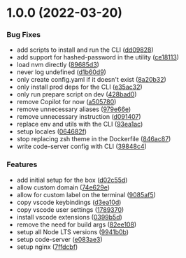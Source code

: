 # 1.0.0 (2022-03-20)


### Bug Fixes

* add scripts to install and run the CLI ([dd09828](https://github.com/homer0/codebox/commit/dd0982854f0b16a9e05dba231e1c71c72becac66))
* add support for hashed-password in the utility ([ce18113](https://github.com/homer0/codebox/commit/ce18113862b68c1786acd012b07e7f78ca82525f))
* load nvm directly ([89685d3](https://github.com/homer0/codebox/commit/89685d3109ac0ca16b3d6dfd55d3a2dcd5ffa73f))
* never log undefined ([d1b60d9](https://github.com/homer0/codebox/commit/d1b60d90f5987838129fdaa3fbc9c76a9f41d28f))
* only create config.yaml if it doesn't exist ([8a20b32](https://github.com/homer0/codebox/commit/8a20b32f7016bd972b438716c76a71ed178b154d))
* only install prod deps for the CLI ([e35ac32](https://github.com/homer0/codebox/commit/e35ac321d3cdcb235424b54913557998b7138f29))
* only run prepare script on dev ([428bad0](https://github.com/homer0/codebox/commit/428bad0d572bb3d3d53334ebebacb3406fad7589))
* remove Copilot for now ([a505780](https://github.com/homer0/codebox/commit/a505780e0e462c74faf07ee7edccd634079c5c65))
* remove unnecessary aliases ([979e66e](https://github.com/homer0/codebox/commit/979e66eb95caf4ca157ef8fa8bbe13016ce0c8e3))
* remove unnecessary instruction ([d091407](https://github.com/homer0/codebox/commit/d091407ec54b8b90297c55c11aa6b6abdf6b850b))
* replace env and utils with the CLI ([93ea1ac](https://github.com/homer0/codebox/commit/93ea1ac4be24de3cf7cddf98bb18f7d17b2ee41b))
* setup locales ([064682f](https://github.com/homer0/codebox/commit/064682faa0a36859d1da6680cd77db0c58846c16))
* stop replacing zsh theme in the Dockerfile ([846ac87](https://github.com/homer0/codebox/commit/846ac873ab2973d2f6c9cf8a2d024bb5a8116145))
* write code-server config with CLI ([39848c4](https://github.com/homer0/codebox/commit/39848c4bd8d67c5f1999b06fba0f5c2b2e6cf06c))


### Features

* add initial setup for the box ([d02c55d](https://github.com/homer0/codebox/commit/d02c55d80df1a0ea2fb949f09ec7adf88fcb08de))
* allow custom domain ([74e629e](https://github.com/homer0/codebox/commit/74e629e8e64452739a3bfe98a06da69b2e002b76))
* allow for custom label on the terminal ([9085af5](https://github.com/homer0/codebox/commit/9085af5d1d8051eda7ad826380e64f0d8d030cde))
* copy vscode keybindings ([d3ea10d](https://github.com/homer0/codebox/commit/d3ea10d40aef653bc949b01dafb1f54b265e6185))
* copy vscode user settings ([1789370](https://github.com/homer0/codebox/commit/1789370c01fa28ff7d44c04daa9217f3256b51c7))
* install vscode extensions ([0399b5d](https://github.com/homer0/codebox/commit/0399b5d6cd70935f5c78a6f5fbad75ba5f84ded2))
* remove the need for build args ([82ee108](https://github.com/homer0/codebox/commit/82ee10890d97a94afd596416b83311a6e1b85297))
* setup all Node LTS versions ([9941b0b](https://github.com/homer0/codebox/commit/9941b0bb7b5bbf01b0017d39b24d1a37f3cee7db))
* setup code-server ([e083ae3](https://github.com/homer0/codebox/commit/e083ae328258433b6ca1159c9de321b72be54d9b))
* setup nginx ([7ffdcbf](https://github.com/homer0/codebox/commit/7ffdcbf40456c12707fedf33fd1d5ac0f6ae405b))
